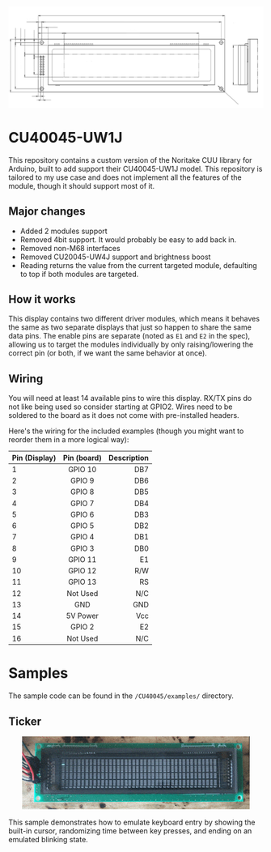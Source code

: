 
<p align="center">
  <img src="img/header.png?raw=true" alt="Schematics">
</p>

# CU40045-UW1J

This repository contains a custom version of the Noritake CUU library for Arduino, built to add support their CU40045-UW1J model. This repository is tailored to my use case and does not implement all the features of the module, though it should support most of it.

## Major changes

- Added 2 modules support
- Removed 4bit support. It would probably be easy to add back in.
- Removed non-M68 interfaces
- Removed CU20045-UW4J support and brightness boost
- Reading returns the value from the current targeted module, defaulting to top if both modules are targeted.

## How it works

This display contains two different driver modules, which means it behaves the same as two separate displays that just so happen to share the same data pins. The enable pins are separate (noted as `E1` and `E2` in the spec), allowing us to target the modules individually by only raising/lowering the correct pin (or both, if we want the same behavior at once).


## Wiring

You will need at least 14 available pins to wire this display. RX/TX pins do not like being used so consider starting at GPIO2. Wires need to be soldered to the board as it does not come with pre-installed headers.

Here's the wiring for the included examples (though you might want to reorder them in a more logical way):

| Pin (Display)  | Pin (board)  | Description  |
| :------------- | :----------: | -----------: |
| 1              | GPIO 10      | DB7          |
| 2              | GPIO 9       | DB6          |
| 3              | GPIO 8       | DB5          |
| 4              | GPIO 7       | DB4          |
| 5              | GPIO 6       | DB3          |
| 6              | GPIO 5       | DB2          |
| 7              | GPIO 4       | DB1          |
| 8              | GPIO 3       | DB0          |
| 9              | GPIO 11      | E1           |
| 10             | GPIO 12      | R/W          |
| 11             | GPIO 13      | RS           |
| 12             | Not Used     | N/C          |
| 13             | GND          | GND          |
| 14             | 5V Power     | Vcc          |
| 15             | GPIO 2       | E2           |
| 16             | Not Used     | N/C          |

# Samples

The sample code can be found in the `/CU40045/examples/` directory.

## Ticker

<p align="center">
  <img src="img/ticker.gif?raw=true" alt="Ticker">
</p>

This sample demonstrates how to emulate keyboard entry by showing the built-in cursor, randomizing time between key presses, and ending on an emulated blinking state.